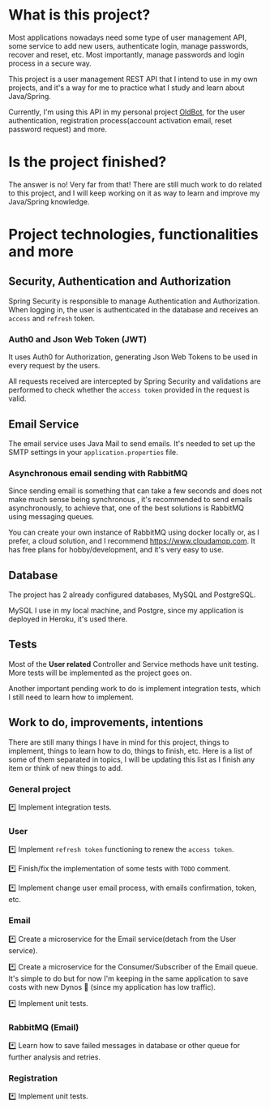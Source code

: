 
# What is this project?
Most applications nowadays need some type of user management API, some service to add new users, authenticate login, 
manage passwords, recover and reset, etc. Most importantly, manage passwords and login process in a secure way. 

This project is a user management REST API that I intend to use in my own projects, and it's a way for me to practice 
what I study and learn about Java/Spring.

Currently, I'm using this API in my personal project [OldBot](https://oldbot.com.br), for the user authentication,
registration process(account activation email, reset password request) and more.


# Is the project finished?
The answer is no! Very far from that! There are still much work to do related to this project, and I will keep working 
on it as way to learn and improve my Java/Spring knowledge. 


# Project technologies, functionalities and more

## Security, Authentication and Authorization
Spring Security is responsible to manage Authentication and Authorization.
When logging in, the user is authenticated in the database and receives an `access` and `refresh` token.

### Auth0 and Json Web Token (JWT)
It uses Auth0 for Authorization, generating Json Web Tokens to be used in every request by the users.

All requests received are intercepted by Spring Security and validations are performed to check whether
the `access token` provided in the request is valid.


## Email Service
The email service uses Java Mail to send emails. It's needed to set up the SMTP settings in your
`application.properties` file.

### Asynchronous email sending with RabbitMQ
Since sending email is something that can take a few seconds and does not make much sense being synchronous
, it's recommended to send emails asynchronously, to achieve that, one of the best solutions is RabbitMQ
using messaging queues.

You can create your own instance of RabbitMQ using docker locally or, as I prefer, a cloud solution, and I recommend
https://www.cloudamqp.com. It has free plans for hobby/development, and it's very easy to use.


## Database
The project has 2 already configured databases, MySQL and PostgreSQL.

MySQL I use in my local machine, and Postgre, since my application is deployed in Heroku, it's used there.


## Tests
Most of the **User related** Controller and Service methods have unit testing.
More tests will be implemented as the project goes on.

Another important pending work to do is implement integration tests, which I still need to learn how to implement.


## Work to do, improvements, intentions
There are still many things I have in mind for this project, things to implement, things to learn how to do, things 
to finish, etc. Here is a list of some of them separated in topics, I will be updating this list as I finish any item 
or think of new things to add.

### General project
*️⃣ Implement integration tests.

### User
*️⃣ Implement `refresh token` functioning to renew the `access token`.

*️⃣ Finish/fix the implementation of some tests with `TODO` comment.

*️⃣ Implement change user email process, with emails confirmation, token, etc. 

### Email
*️⃣ Create a microservice for the Email service(detach from the User service).

*️⃣ Create a microservice for the Consumer/Subscriber of the Email queue.
It's simple to do but for now I'm keeping in the same application to save costs with new Dynos 🙂 (since my application has low traffic).

*️⃣ Implement unit tests.

### RabbitMQ (Email)
*️⃣ Learn how to save failed messages in database or other queue for further analysis and retries.

### Registration
*️⃣ Implement unit tests.
